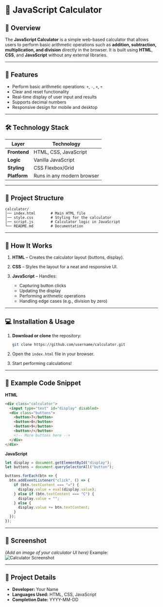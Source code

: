 

# 🧮 JavaScript Calculator

## 📖 Overview

The **JavaScript Calculator** is a simple web-based calculator that allows users to perform basic arithmetic operations such as **addition, subtraction, multiplication, and division** directly in the browser.
It is built using **HTML**, **CSS**, and **JavaScript** without any external libraries.

---

## 🎯 Features

* Perform basic arithmetic operations: `+`, `-`, `×`, `÷`
* Clear and reset functionality
* Real-time display of user input and results
* Supports decimal numbers
* Responsive design for mobile and desktop

---

## 🛠 Technology Stack

| Layer        | Technology                 |
| ------------ | -------------------------- |
| **Frontend** | HTML, CSS, JavaScript      |
| **Logic**    | Vanilla JavaScript         |
| **Styling**  | CSS Flexbox/Grid           |
| **Platform** | Runs in any modern browser |

---

## 📂 Project Structure

```
calculator/
│── index.html       # Main HTML file
│── style.css        # Styling for the calculator
│── script.js        # Calculator logic in JavaScript
└── README.md        # Documentation
```

---

## 📜 How It Works

1. **HTML** – Creates the calculator layout (buttons, display).
2. **CSS** – Styles the layout for a neat and responsive UI.
3. **JavaScript** – Handles:

   * Capturing button clicks
   * Updating the display
   * Performing arithmetic operations
   * Handling edge cases (e.g., division by zero)

---

## 💻 Installation & Usage

1. **Download or clone** the repository:

   ```bash
   git clone https://github.com/username/calculator.git
   ```
2. Open the `index.html` file in your browser.
3. Start performing calculations!

---

## 📄 Example Code Snippet

**HTML**

```html
<div class="calculator">
  <input type="text" id="display" disabled>
  <div class="buttons">
    <button>7</button>
    <button>8</button>
    <button>9</button>
    <button>/</button>
    <!-- More buttons here -->
  </div>
</div>
```

**JavaScript**

```javascript
let display = document.getElementById("display");
let buttons = document.querySelectorAll("button");

buttons.forEach(btn => {
  btn.addEventListener("click", () => {
    if (btn.textContent === "=") {
      display.value = eval(display.value);
    } else if (btn.textContent === "C") {
      display.value = "";
    } else {
      display.value += btn.textContent;
    }
  });
});
```

---

## 📸 Screenshot

*(Add an image of your calculator UI here)*
Example:
![Calculator Screenshot](screenshot.png)

---

## 📅 Project Details

* **Developer:** Your Name
* **Languages Used:** HTML, CSS, JavaScript
* **Completion Date:** YYYY-MM-DD



